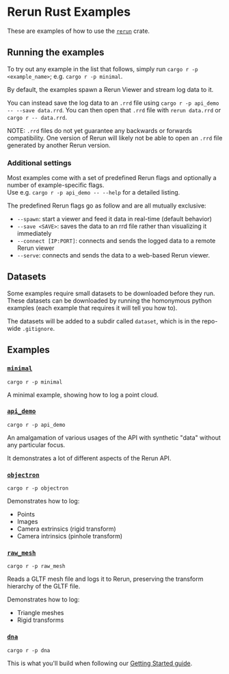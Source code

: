 # Rerun Rust Examples

These are examples of how to use the [`rerun`](https://github.com/rerun-io/rerun/tree/latest/crates/rerun) crate.

## Running the examples

To try out any example in the list that follows, simply run `cargo r -p <example_name>`; e.g. `cargo r -p minimal`.

By default, the examples spawn a Rerun Viewer and stream log data to it.

You can instead save the log data to an `.rrd` file using `cargo r -p api_demo -- --save data.rrd`. You can then open that `.rrd` file with `rerun data.rrd` or `cargo r -- data.rrd`.

NOTE: `.rrd` files do not yet guarantee any backwards or forwards compatibility. One version of Rerun will likely not be able to open an `.rrd` file generated by another Rerun version.

### Additional settings

Most examples come with a set of predefined Rerun flags and optionally a number of example-specific flags.  
Use e.g. `cargo r -p api_demo -- --help` for a detailed listing.

The predefined Rerun flags go as follow and are all mutually exclusive:
- `--spawn`: start a viewer and feed it data in real-time (default behavior)
- `--save <SAVE>`: saves the data to an rrd file rather than visualizing it immediately
- `--connect [IP:PORT]`: connects and sends the logged data to a remote Rerun viewer
- `--serve`: connects and sends the data to a web-based Rerun viewer.

## Datasets

Some examples require small datasets to be downloaded before they run.  
These datasets can be downloaded by running the homonymous python examples (each example that requires it will tell you how to).

The datasets will be added to a subdir called `dataset`, which is in the repo-wide `.gitignore`.

## Examples

### [`minimal`](minimal)

`cargo r -p minimal`

A minimal example, showing how to log a point cloud.

### [`api_demo`](api_demo)

`cargo r -p api_demo`

An amalgamation of various usages of the API with synthetic "data" without any particular focus.

It demonstrates a lot of different aspects of the Rerun API.

### [`objectron`](objectron)

`cargo r -p objectron`

Demonstrates how to log:
* Points
* Images
* Camera extrinsics (rigid transform)
* Camera intrinsics (pinhole transform)

### [`raw_mesh`](raw_mesh)

`cargo r -p raw_mesh`

Reads a GLTF mesh file and logs it to Rerun, preserving the transform hierarchy of the GLTF file.

Demonstrates how to log:
* Triangle meshes
* Rigid transforms

### [`dna`](dna)

`cargo r -p dna`

This is what you'll build when following our [Getting Started guide](https://www.rerun.io/docs/getting-started/logging-rust).
